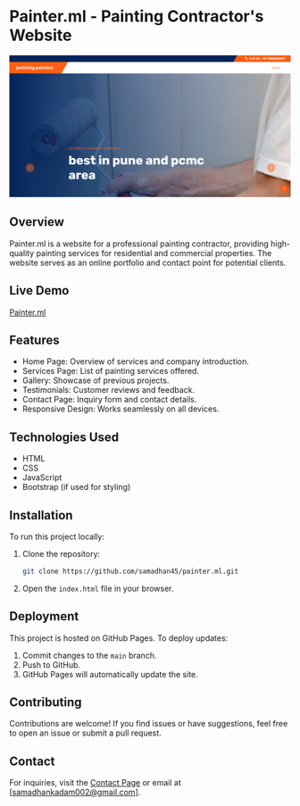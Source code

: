 # Painter.ml - Painting Contractor's Website

![Website Screenshot](screenshot2.jpg)

## Overview
Painter.ml is a website for a professional painting contractor, providing high-quality painting services for residential and commercial properties. The website serves as an online portfolio and contact point for potential clients.

## Live Demo
[Painter.ml](https://samadhan45.github.io/painter.ml/)

## Features
- Home Page: Overview of services and company introduction.
- Services Page: List of painting services offered.
- Gallery: Showcase of previous projects.
- Testimonials: Customer reviews and feedback.
- Contact Page: Inquiry form and contact details.
- Responsive Design: Works seamlessly on all devices.

## Technologies Used
- HTML
- CSS
- JavaScript
- Bootstrap (if used for styling)

## Installation
To run this project locally:
1. Clone the repository:
   ```sh
   git clone https://github.com/samadhan45/painter.ml.git
   ```
2. Open the `index.html` file in your browser.

## Deployment
This project is hosted on GitHub Pages. To deploy updates:
1. Commit changes to the `main` branch.
2. Push to GitHub.
3. GitHub Pages will automatically update the site.

## Contributing
Contributions are welcome! If you find issues or have suggestions, feel free to open an issue or submit a pull request.

## Contact
For inquiries, visit the [Contact Page](https://samadhan45.github.io/painter.ml/) or email at [samadhankadam002@gmail.com].

